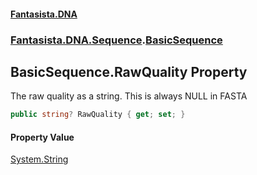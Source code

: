 #### [Fantasista.DNA](index.md 'index')
### [Fantasista.DNA.Sequence](Fantasista.DNA.Sequence.md 'Fantasista.DNA.Sequence').[BasicSequence](Fantasista.DNA.Sequence.BasicSequence.md 'Fantasista.DNA.Sequence.BasicSequence')

## BasicSequence.RawQuality Property

The raw quality as a string. This is always NULL in FASTA

```csharp
public string? RawQuality { get; set; }
```

#### Property Value
[System.String](https://docs.microsoft.com/en-us/dotnet/api/System.String 'System.String')